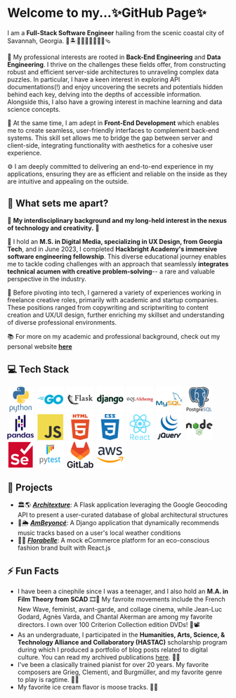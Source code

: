 # Welcome to my...✨GitHub Page✨

I am a **Full-Stack Software Engineer** hailing from the scenic coastal city of Savannah, Georgia. 🌅🏝️🌊⛵🦐🐠🐙🐬🐚🩴

🧩 My professional interests are rooted in **Back-End Engineering** and **Data Engineering**. I thrive on the challenges these fields offer, from constructing robust and efficient server-side architectures to unraveling complex data puzzles. In particular, I have a keen interest in exploring API documentations(!) and enjoy uncovering the secrets and potentials hidden behind each key, delving into the depths of accessible information. Alongside this, I also have a growing interest in machine learning and data science concepts.

🎨 At the same time, I am adept in **Front-End Development** which enables me to create seamless, user-friendly interfaces to complement back-end systems. This skill set allows me to bridge the gap between server and client-side, integrating functionality with aesthetics for a cohesive user experience.

⚙️ I am deeply committed to delivering an end-to-end experience in my applications, ensuring they are as efficient and reliable on the inside as they are intuitive and appealing on the outside.

## 🔎 What sets me apart?

🌈 **My interdisciplinary background and my long-held interest in the nexus of technology and creativity.** 🌈 

🦄 I hold an **M.S. in Digital Media, specializing in UX Design, from Georgia Tech**, and in June 2023, I completed **Hackbright Academy's immersive software engineering fellowship**. This diverse educational journey enables me to tackle coding challenges with an approach that seamlessly **integrates technical acumen with creative problem-solving**-- a rare and valuable perspective in the industry.

💼 Before pivoting into tech, I garnered a variety of experiences working in freelance creative roles, primarily with academic and startup companies. These positions ranged from copywriting and scriptwriting to content creation and UX/UI design, further enriching my skillset and understanding of diverse professional environments.

📚 For more on my academic and professional background, check out my personal website **[here](https://amcrochet3.github.io/amcrochet-portfolio/)**

## 💻 Tech Stack

<div>
  <img src="https://github.com/devicons/devicon/blob/master/icons/python/python-original-wordmark.svg" title="Python" alt="Python" width="60" height="60"/>&nbsp;
  <img src="https://github.com/devicons/devicon/blob/master/icons/go/go-original-wordmark.svg" title="Go" alt="Go" width="60" height="60"/>&nbsp;
  <img src="https://github.com/devicons/devicon/blob/master/icons/flask/flask-original-wordmark.svg" title="Flask" alt="Flask" width="60" height="60"/>&nbsp;
  <img src="https://github.com/devicons/devicon/blob/master/icons/django/django-plain-wordmark.svg" title="Django" alt="Django" width="60" height="60"/>&nbsp;
  <img src="https://github.com/devicons/devicon/blob/master/icons/sqlalchemy/sqlalchemy-original-wordmark.svg" title="SQLAlchemy" alt="SQLAlchemy" width="60" height="60"/>&nbsp;
  <img src="https://github.com/devicons/devicon/blob/master/icons/mysql/mysql-original-wordmark.svg" title="MySQL" alt="MySQL" width="60" height="60"/>&nbsp;
  <img src="https://github.com/devicons/devicon/blob/master/icons/postgresql/postgresql-original-wordmark.svg" title="PostgreSQL" alt="PostgreSQL" width="60" height="60"/>&nbsp;
  <img src="https://github.com/devicons/devicon/blob/master/icons/pandas/pandas-original-wordmark.svg" title="Pandas" alt="Pandas" width="60" height="60"/>&nbsp;
  <img src="https://github.com/devicons/devicon/blob/master/icons/javascript/javascript-original.svg" title="JavaScript" alt="JavaScript" width="60" height="60"/>&nbsp;
  <img src="https://github.com/devicons/devicon/blob/master/icons/html5/html5-plain-wordmark.svg" title="HTML5" alt="HTML" width="60" height="60"/>&nbsp;
  <img src="https://github.com/devicons/devicon/blob/master/icons/css3/css3-plain-wordmark.svg" title="CSS3" alt="CSS" width="60" height="60"/>&nbsp;
  <img src="https://github.com/devicons/devicon/blob/master/icons/react/react-original-wordmark.svg" title"React" alt="React" width="60" height="60">&nbsp;
  <img src="https://github.com/devicons/devicon/blob/master/icons/jquery/jquery-original-wordmark.svg" title="jQuery" alt="jQuery" width="60" height="60">&nbsp;
  <img src="https://github.com/devicons/devicon/blob/master/icons/nodejs/nodejs-original-wordmark.svg" title="NodeJS" alt="NodeJS" width="60" height="60"/>&nbsp;
  <img src="https://github.com/devicons/devicon/blob/master/icons/selenium/selenium-original.svg" title="Selenium" alt="Selenium" width="60" height="60"/>&nbsp;
  <img src="https://github.com/devicons/devicon/blob/master/icons/pytest/pytest-original-wordmark.svg" title="Pytest" alt="Pytest" width="60" height="60"/>&nbsp;
  <img src="https://github.com/devicons/devicon/blob/master/icons/gitlab/gitlab-original-wordmark.svg" title="GitLab" alt="GitLab" width="60" height="60"/>&nbsp;
  <img src="https://github.com/devicons/devicon/blob/master/icons/amazonwebservices/amazonwebservices-original-wordmark.svg" title="Amazon Web Services" alt="Amazon Web Services" width="60" height="60"/>&nbsp;
</div>

## 📐 Projects

  - 🏛️🌎 __*[Architexture](https://github.com/amcrochet3/architexture.git)*__: A Flask application leveraging the Google Geocoding API to present a user-curated database of global architectural structures
  - 🎵🌦️ __*[AmBeyoncé](https://github.com/amcrochet3/ambeyonce.git)*__: A Django application that dynamically recommends music tracks based on a user's local weather conditions
  - 🌸👗 __*[Florabelle](https://github.com/amcrochet3/florabelle.git)*__: A mock eCommerce platform for an eco-conscious fashion brand built with React.js 

## ⚡ Fun Facts

- I have been a cinephile since I was a teenager, and I also hold an **M.A. in Film Theory from SCAD** 🎞️🍿 My favroite movements include the French New Wave, feminist, avant-garde, and collage cinema, while Jean-Luc Godard, Agnès Varda, and Chantal Akerman are among my favorite directors. I own over 100 Criterion Collection edition DVDs! 📀📽️
- As an undergraduate, I participated in the **Humanities, Arts, Science, & Technology Alliance and Collaboratory (HASTAC)** scholarship program during which I produced a portfolio of blog posts related to digital culture. You can read my archived publications [here](https://hastac.hcommons.org/members/amcrochet/). 📝📼
- I've been a clasically trained pianist for over 20 years. My favorite composers are Grieg, Clementi, and Burgmüller, and my favorite genre to play is ragtime. 🎹🎩
- My favorite ice cream flavor is moose tracks. 🍦🫎

